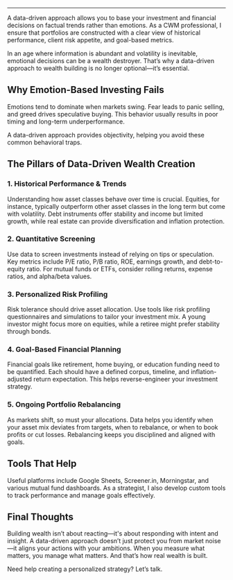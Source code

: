 ---

A data-driven approach allows you to base your investment and financial decisions on factual trends rather than emotions. As a CWM professional, I ensure that portfolios are constructed with a clear view of historical performance, client risk appetite, and goal-based metrics.

In an age where information is abundant and volatility is inevitable, emotional decisions can be a wealth destroyer. That’s why a data-driven approach to wealth building is no longer optional—it’s essential.

## Why Emotion-Based Investing Fails

Emotions tend to dominate when markets swing. Fear leads to panic selling, and greed drives speculative buying. This behavior usually results in poor timing and long-term underperformance.

A data-driven approach provides objectivity, helping you avoid these common behavioral traps.

## The Pillars of Data-Driven Wealth Creation

### 1. Historical Performance & Trends

Understanding how asset classes behave over time is crucial. Equities, for instance, typically outperform other asset classes in the long term but come with volatility. Debt instruments offer stability and income but limited growth, while real estate can provide diversification and inflation protection.

### 2. Quantitative Screening

Use data to screen investments instead of relying on tips or speculation. Key metrics include P/E ratio, P/B ratio, ROE, earnings growth, and debt-to-equity ratio. For mutual funds or ETFs, consider rolling returns, expense ratios, and alpha/beta values.

### 3. Personalized Risk Profiling

Risk tolerance should drive asset allocation. Use tools like risk profiling questionnaires and simulations to tailor your investment mix. A young investor might focus more on equities, while a retiree might prefer stability through bonds.

### 4. Goal-Based Financial Planning

Financial goals like retirement, home buying, or education funding need to be quantified. Each should have a defined corpus, timeline, and inflation-adjusted return expectation. This helps reverse-engineer your investment strategy.

### 5. Ongoing Portfolio Rebalancing

As markets shift, so must your allocations. Data helps you identify when your asset mix deviates from targets, when to rebalance, or when to book profits or cut losses. Rebalancing keeps you disciplined and aligned with goals.

## Tools That Help

Useful platforms include Google Sheets, Screener.in, Morningstar, and various mutual fund dashboards. As a strategist, I also develop custom tools to track performance and manage goals effectively.

## Final Thoughts

Building wealth isn’t about reacting—it's about responding with intent and insight. A data-driven approach doesn’t just protect you from market noise—it aligns your actions with your ambitions. When you measure what matters, you manage what matters. And that’s how real wealth is built.

Need help creating a personalized strategy? Let’s talk.
